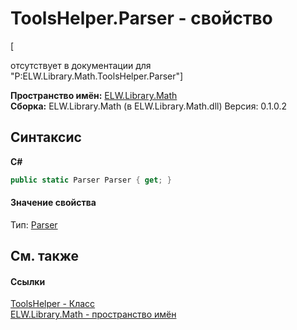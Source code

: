 # ToolsHelper.Parser - свойство
 

\[<summary> отсутствует в документации для "P:ELW.Library.Math.ToolsHelper.Parser"\]

**Пространство имён:**&nbsp;<a href="N_ELW_Library_Math">ELW.Library.Math</a><br />**Сборка:**&nbsp;ELW.Library.Math (в ELW.Library.Math.dll) Версия: 0.1.0.2

## Синтаксис

**C#**<br />
``` C#
public static Parser Parser { get; }
```


#### Значение свойства
Тип:&nbsp;<a href="T_ELW_Library_Math_Tools_Parser">Parser</a>

## См. также


#### Ссылки
<a href="T_ELW_Library_Math_ToolsHelper">ToolsHelper - Класс</a><br /><a href="N_ELW_Library_Math">ELW.Library.Math - пространство имён</a><br />